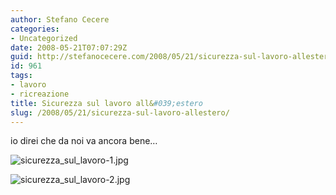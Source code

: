 ```yaml
---
author: Stefano Cecere
categories:
- Uncategorized
date: 2008-05-21T07:07:29Z
guid: http://stefanocecere.com/2008/05/21/sicurezza-sul-lavoro-allestero/
id: 961
tags:
- lavoro
- ricreazione
title: Sicurezza sul lavoro all&#039;estero
slug: /2008/05/21/sicurezza-sul-lavoro-allestero/
---
```


io direi che da noi va ancora bene…
  
![sicurezza_sul_lavoro-1.jpg](http://stefanocecere.com/wp-content/uploads/sites/3/2008/05/sicurezza_sul_lavoro-1.jpg)

![sicurezza_sul_lavoro-2.jpg](http://stefanocecere.com/wp-content/uploads/sites/3/2008/05/sicurezza_sul_lavoro-2.jpg)